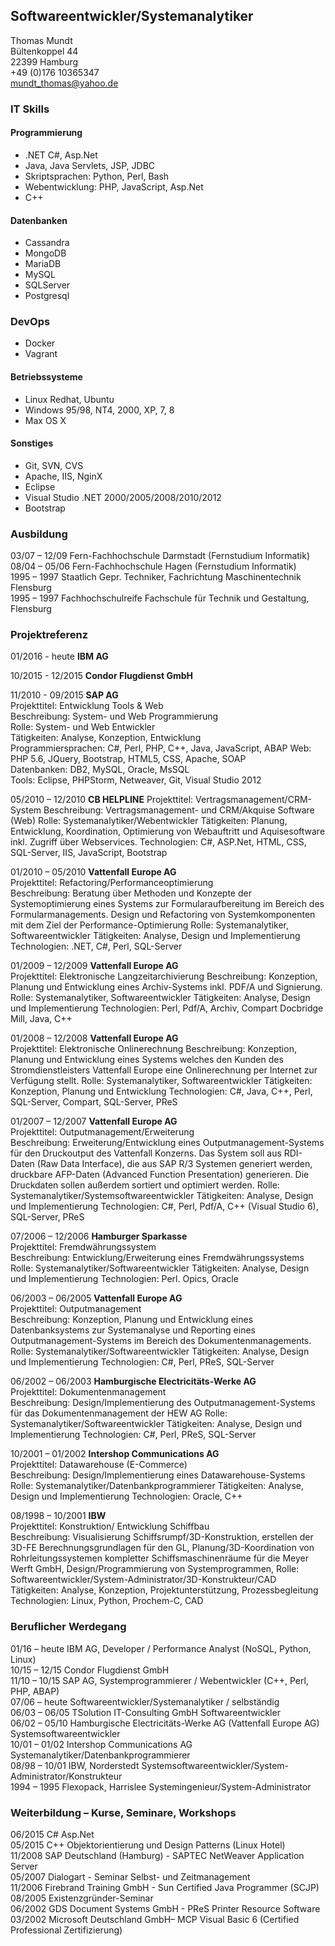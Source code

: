 ## Softwareentwickler/Systemanalytiker  
Thomas Mundt  
Bültenkoppel 44  
22399 Hamburg  
+49 (0)176 10365347  
mundt_thomas@yahoo.de  


### IT Skills  
#### Programmierung  
* .NET C#, Asp.Net                 
* Java, Java Servlets, JSP, JDBC
* Skriptsprachen: Python, Perl, Bash    
* Webentwicklung: PHP, JavaScript, Asp.Net
* C++


#### Datenbanken  
* Cassandra  	
* MongoDB  
* MariaDB  
* MySQL  
* SQLServer  
* Postgresql

### DevOps  
* Docker
* Vagrant

#### Betriebssysteme
* Linux  Redhat, Ubuntu
* Windows 95/98, NT4, 2000, XP, 7, 8 	
* Max OS X                            


#### Sonstiges  
* Git, SVN, CVS  
* Apache, IIS, NginX  
* Eclipse  
* Visual Studio .NET  2000/2005/2008/2010/2012  
* Bootstrap  


### Ausbildung  
03/07 – 12/09	Fern-Fachhochschule Darmstadt (Fernstudium Informatik)  
08/04 – 05/06	Fern-Fachhochschule Hagen      (Fernstudium Informatik)  
1995 – 1997	  Staatlich Gepr. Techniker, Fachrichtung Maschinentechnik Flensburg  
1995 – 1997	  Fachhochschulreife Fachschule für Technik und Gestaltung, Flensburg  



### Projektreferenz
01/2016 - heute  __IBM AG__  

10/2015 - 12/2015 __Condor Flugdienst GmbH__  

11/2010 - 09/2015 __SAP AG__  
Projekttitel: Entwicklung Tools & Web  
Beschreibung: System- und Web Programmierung  
Rolle: System- und Web Entwickler  
Tätigkeiten: Analyse, Konzeption, Entwicklung  
Programmiersprachen: C#, Perl, PHP, C++, Java, JavaScript, ABAP
Web: PHP 5.6, JQuery, Bootstrap, HTML5, CSS, Apache, SOAP  
Datenbanken: DB2, MySQL, Oracle, MsSQL  
Tools: Eclipse, PHPStorm, Netweaver, Git, Visual Studio 2012  



05/2010 – 12/2010  __CB HELPLINE__
Projekttitel: Vertragsmanagement/CRM-System
Beschreibung: Vertragsmanagement- und CRM/Akquise Software (Web)
Rolle: Systemanalytiker/Webentwickler
Tätigkeiten: Planung, Entwicklung, Koordination, Optimierung von Webauftritt und Aquisesoftware inkl. Zugriff über Webservices.
Technologien: C#, ASP.Net, HTML, CSS, SQL-Server, IIS, JavaScript, Bootstrap




01/2010 – 05/2010 __Vattenfall Europe AG__  
Projekttitel: Refactoring/Performanceoptimierung  
Beschreibung: Beratung über Methoden und Konzepte der Systemoptimierung eines Systems zur Formularaufbereitung im Bereich des Formularmanagements. Design und Refactoring von Systemkomponenten mit dem Ziel der Performance-Optimierung
Rolle: Systemanalytiker, Softwareentwickler
Tätigkeiten: Analyse, Design und Implementierung
Technologien: .NET, C#, Perl, SQL-Server



01/2009 – 12/2009 __Vattenfall Europe AG__  
	Projekttitel: Elektronische Langzeitarchivierung
Beschreibung: Konzeption, Planung und Entwicklung eines Archiv-Systems inkl. PDF/A und Signierung.
Rolle: Systemanalytiker, Softwareentwickler
Tätigkeiten: Analyse, Design und Implementierung
Technologien: Perl, Pdf/A, Archiv, Compart Docbridge Mill, Java, C++



01/2008 – 12/2008 __Vattenfall Europe AG__  
Projekttitel: Elektronische Onlinerechnung
Beschreibung: Konzeption, Planung und Entwicklung eines Systems welches den Kunden des Stromdienstleisters Vattenfall Europe eine Onlinerechnung per Internet zur Verfügung stellt.
Rolle: Systemanalytiker, Softwareentwickler
Tätigkeiten: Konzeption, Planung und Entwicklung
Technologien: C#, Java, C++, Perl, SQL-Server, Compart, SQL-Server, PReS



01/2007 – 12/2007 __Vattenfall Europe AG__  
Projekttitel: Outputmanagement/Erweiterung  
Beschreibung: Erweiterung/Entwicklung eines Outputmanagement-Systems für den Druckoutput des Vattenfall Konzerns.
Das System soll aus RDI-Daten (Raw Data Interface), die aus SAP R/3 Systemen generiert werden, druckbare AFP-Daten (Advanced Function Presentation) generieren. Die Druckdaten sollen außerdem sortiert und optimiert werden.
Rolle: Systemanalytiker/Systemsoftwareentwickler
Tätigkeiten: Analyse, Design und Implementierung
Technologien: C#, Perl, Pdf/A, C++ (Visual Studio 6), SQL-Server, PReS



07/2006 – 12/2006	 __Hamburger Sparkasse__  
Projekttitel: Fremdwährungssystem  
Beschreibung: Entwicklung/Erweiterung eines Fremdwährungssystems
Rolle: Systemanalytiker/Softwareentwickler
Tätigkeiten: Analyse, Design und Implementierung
Technologien: Perl. Opics, Oracle



06/2003 – 06/2005 __Vattenfall Europe AG__  
Projekttitel: Outputmanagement  
Beschreibung: Konzeption, Planung und Entwicklung eines Datenbanksystems zur Systemanalyse und Reporting eines Outputmanagement-Systems im Bereich des Dokumentenmanagements.
Rolle: Systemanalytiker/Softwareentwickler
Tätigkeiten: Analyse, Design und Implementierung
Technologien: C#, Perl, PReS, SQL-Server


06/2002 – 06/2003	__Hamburgische Electricitäts-Werke AG__  
Projekttitel: Dokumentenmanagement  
Beschreibung: Design/Implementierung des Outputmanagement-Systems für das Dokumentenmanagement der HEW AG
Rolle: Systemanalytiker/Softwareentwickler
Tätigkeiten: Analyse, Design und Implementierung
Technologien: C#, Perl, PReS, SQL-Server



10/2001 – 01/2002	__Intershop Communications AG__  
Projekttitel: Datawarehouse (E-Commerce)  
Beschreibung: Design/Implementierung eines Datawarehouse-Systems
Rolle: Systemanalytiker/Datenbankprogrammierer
Tätigkeiten: Analyse, Design und Implementierung
Technologien: Oracle, C++



08/1998 – 10/2001	__IBW__  
Projekttitel: Konstruktion/ Entwicklung Schiffbau  
Beschreibung: Visualisierung Schiffsrumpf/3D-Konstruktion, erstellen der 3D-FE Berechnungsgrundlagen für den GL, Planung/3D-Koordination von Rohrleitungssystemen kompletter Schiffsmaschinenräume für die Meyer Werft GmbH, Design/Programmierung von Systemprogrammen,
Rolle: Softwareentwickler/System-Administrator/3D-Konstrukteur/CAD
Tätigkeiten: Analyse, Konzeption, Projektunterstützung, Prozessbegleitung
Technologien: Linux, Python, Prochem-C, CAD



### Beruflicher Werdegang
01/16 – heute	IBM AG, Developer / Performance Analyst (NoSQL, Python, Linux)  
10/15 – 12/15	Condor Flugdienst GmbH   
11/10 – 10/15	SAP AG, Systemprogrammierer / Webentwickler (C++, Perl, PHP, ABAP)  
07/06 – heute	Softwareentwickler/Systemanalytiker / selbständig  
06/03 – 06/05	TSolution IT-Consulting GmbH
Softwareentwickler  
06/02 – 05/10	Hamburgische Electricitäts-Werke AG
(Vattenfall Europe AG)
Systemsoftwareentwickler  
10/01 – 01/02	Intershop Communications AG
Systemanalytiker/Datenbankprogrammierer  
08/98 – 10/01	IBW, Norderstedt
Systemsoftwareentwickler/System-Administrator/Konstrukteur  
1994 – 1995	Flexopack, Harrislee
Systemingenieur/System-Administrator  



### Weiterbildung – Kurse, Seminare, Workshops

06/2015	C# Asp.Net  
05/2015	C++ Objektorientierung und Design Patterns (Linux Hotel)  
11/2008	SAP Deutschland (Hamburg) - SAPTEC NetWeaver Application Server  
05/2007	Dialogart - Seminar Selbst- und Zeitmanagement  
11/2006	Firebrand Training GmbH - Sun Certified Java Programmer (SCJP)  
08/2005	Existenzgründer-Seminar  
06/2002	GDS Document Systems GmbH - PReS Printer Resource Software  
03/2002	Microsoft Deutschland GmbH– MCP Visual Basic 6 (Certified Professional Zertifizierung)  
